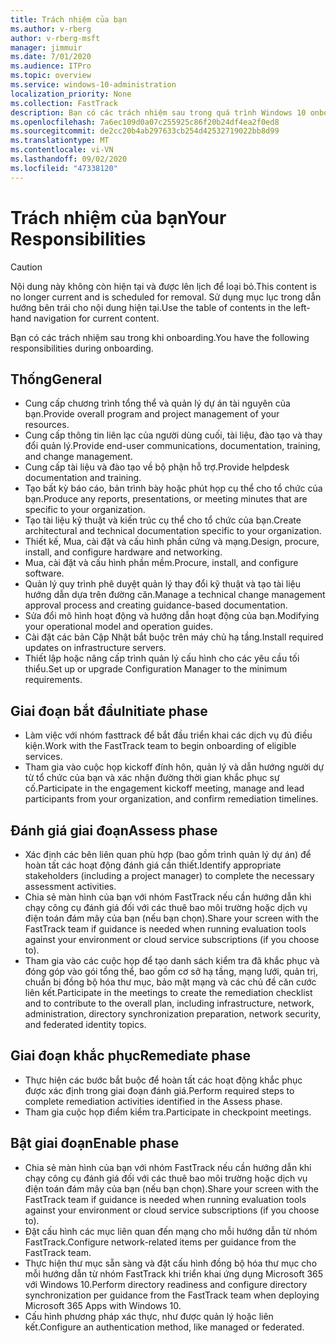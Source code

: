 ```yaml
---
title: Trách nhiệm của bạn
ms.author: v-rberg
author: v-rberg-msft
manager: jimmuir
ms.date: 7/01/2020
ms.audience: ITPro
ms.topic: overview
ms.service: windows-10-administration
localization_priority: None
ms.collection: FastTrack
description: Bạn có các trách nhiệm sau trong quá trình Windows 10 onboarding.
ms.openlocfilehash: 7a6ec109d0a07c255925c86f20b24df4ea2f0ed8
ms.sourcegitcommit: de2cc20b4ab297633cb254d42532719022bb8d99
ms.translationtype: MT
ms.contentlocale: vi-VN
ms.lasthandoff: 09/02/2020
ms.locfileid: "47338120"
---
```

# <a name="your-responsibilities"></a><span data-ttu-id="0a8fc-103">Trách nhiệm của bạn</span><span class="sxs-lookup"><span data-stu-id="0a8fc-103">Your Responsibilities</span></span>
> [!CAUTION]
> <span data-ttu-id="0a8fc-104">Nội dung này không còn hiện tại và được lên lịch để loại bỏ.</span><span class="sxs-lookup"><span data-stu-id="0a8fc-104">This content is no longer current and is scheduled for removal.</span></span> <span data-ttu-id="0a8fc-105">Sử dụng mục lục trong dẫn hướng bên trái cho nội dung hiện tại.</span><span class="sxs-lookup"><span data-stu-id="0a8fc-105">Use the table of contents in the left-hand navigation for current content.</span></span>

<span data-ttu-id="0a8fc-106">Bạn có các trách nhiệm sau trong khi onboarding.</span><span class="sxs-lookup"><span data-stu-id="0a8fc-106">You have the following responsibilities during onboarding.</span></span>

## <a name="general"></a><span data-ttu-id="0a8fc-107">Thống</span><span class="sxs-lookup"><span data-stu-id="0a8fc-107">General</span></span>

- <span data-ttu-id="0a8fc-108">Cung cấp chương trình tổng thể và quản lý dự án tài nguyên của bạn.</span><span class="sxs-lookup"><span data-stu-id="0a8fc-108">Provide overall program and project management of your resources.</span></span>
- <span data-ttu-id="0a8fc-109">Cung cấp thông tin liên lạc của người dùng cuối, tài liệu, đào tạo và thay đổi quản lý.</span><span class="sxs-lookup"><span data-stu-id="0a8fc-109">Provide end-user communications, documentation, training, and change management.</span></span>
- <span data-ttu-id="0a8fc-110">Cung cấp tài liệu và đào tạo về bộ phận hỗ trợ.</span><span class="sxs-lookup"><span data-stu-id="0a8fc-110">Provide helpdesk documentation and training.</span></span>
- <span data-ttu-id="0a8fc-111">Tạo bất kỳ báo cáo, bản trình bày hoặc phút họp cụ thể cho tổ chức của bạn.</span><span class="sxs-lookup"><span data-stu-id="0a8fc-111">Produce any reports, presentations, or meeting minutes that are specific to your organization.</span></span>
- <span data-ttu-id="0a8fc-112">Tạo tài liệu kỹ thuật và kiến trúc cụ thể cho tổ chức của bạn.</span><span class="sxs-lookup"><span data-stu-id="0a8fc-112">Create architectural and technical documentation specific to your organization.</span></span>
- <span data-ttu-id="0a8fc-113">Thiết kế, Mua, cài đặt và cấu hình phần cứng và mạng.</span><span class="sxs-lookup"><span data-stu-id="0a8fc-113">Design, procure, install, and configure hardware and networking.</span></span>
- <span data-ttu-id="0a8fc-114">Mua, cài đặt và cấu hình phần mềm.</span><span class="sxs-lookup"><span data-stu-id="0a8fc-114">Procure, install, and configure software.</span></span>
- <span data-ttu-id="0a8fc-115">Quản lý quy trình phê duyệt quản lý thay đổi kỹ thuật và tạo tài liệu hướng dẫn dựa trên đường căn.</span><span class="sxs-lookup"><span data-stu-id="0a8fc-115">Manage a technical change management approval process and creating guidance-based documentation.</span></span>
- <span data-ttu-id="0a8fc-116">Sửa đổi mô hình hoạt động và hướng dẫn hoạt động của bạn.</span><span class="sxs-lookup"><span data-stu-id="0a8fc-116">Modifying your operational model and operation guides.</span></span>
- <span data-ttu-id="0a8fc-117">Cài đặt các bản Cập Nhật bắt buộc trên máy chủ hạ tầng.</span><span class="sxs-lookup"><span data-stu-id="0a8fc-117">Install required updates on infrastructure servers.</span></span>
- <span data-ttu-id="0a8fc-118">Thiết lập hoặc nâng cấp trình quản lý cấu hình cho các yêu cầu tối thiểu.</span><span class="sxs-lookup"><span data-stu-id="0a8fc-118">Set up or upgrade Configuration Manager to the minimum requirements.</span></span>

## <a name="initiate-phase"></a><span data-ttu-id="0a8fc-119">Giai đoạn bắt đầu</span><span class="sxs-lookup"><span data-stu-id="0a8fc-119">Initiate phase</span></span>

- <span data-ttu-id="0a8fc-120">Làm việc với nhóm fasttrack để bắt đầu triển khai các dịch vụ đủ điều kiện.</span><span class="sxs-lookup"><span data-stu-id="0a8fc-120">Work with the FastTrack team to begin onboarding of eligible services.</span></span>
- <span data-ttu-id="0a8fc-121">Tham gia vào cuộc họp kickoff đính hôn, quản lý và dẫn hướng người dự từ tổ chức của bạn và xác nhận đường thời gian khắc phục sự cố.</span><span class="sxs-lookup"><span data-stu-id="0a8fc-121">Participate in the engagement kickoff meeting, manage and lead participants from your organization, and confirm remediation timelines.</span></span>

## <a name="assess-phase"></a><span data-ttu-id="0a8fc-122">Đánh giá giai đoạn</span><span class="sxs-lookup"><span data-stu-id="0a8fc-122">Assess phase</span></span>

- <span data-ttu-id="0a8fc-123">Xác định các bên liên quan phù hợp (bao gồm trình quản lý dự án) để hoàn tất các hoạt động đánh giá cần thiết.</span><span class="sxs-lookup"><span data-stu-id="0a8fc-123">Identify appropriate stakeholders (including a project manager) to complete the necessary assessment activities.</span></span>
- <span data-ttu-id="0a8fc-124">Chia sẻ màn hình của bạn với nhóm FastTrack nếu cần hướng dẫn khi chạy công cụ đánh giá đối với các thuê bao môi trường hoặc dịch vụ điện toán đám mây của bạn (nếu bạn chọn).</span><span class="sxs-lookup"><span data-stu-id="0a8fc-124">Share your screen with the FastTrack team if guidance is needed when running evaluation tools against your environment or cloud service subscriptions (if you choose to).</span></span>
- <span data-ttu-id="0a8fc-125">Tham gia vào các cuộc họp để tạo danh sách kiểm tra đã khắc phục và đóng góp vào gói tổng thể, bao gồm cơ sở hạ tầng, mạng lưới, quản trị, chuẩn bị đồng bộ hóa thư mục, bảo mật mạng và các chủ đề căn cước liên kết.</span><span class="sxs-lookup"><span data-stu-id="0a8fc-125">Participate in the meetings to create the remediation checklist and to contribute to the overall plan, including infrastructure, network, administration, directory synchronization preparation, network security, and federated identity topics.</span></span>

## <a name="remediate-phase"></a><span data-ttu-id="0a8fc-126">Giai đoạn khắc phục</span><span class="sxs-lookup"><span data-stu-id="0a8fc-126">Remediate phase</span></span>

- <span data-ttu-id="0a8fc-127">Thực hiện các bước bắt buộc để hoàn tất các hoạt động khắc phục được xác định trong giai đoạn đánh giá.</span><span class="sxs-lookup"><span data-stu-id="0a8fc-127">Perform required steps to complete remediation activities identified in the Assess phase.</span></span>
- <span data-ttu-id="0a8fc-128">Tham gia cuộc họp điểm kiểm tra.</span><span class="sxs-lookup"><span data-stu-id="0a8fc-128">Participate in checkpoint meetings.</span></span>

## <a name="enable-phase"></a><span data-ttu-id="0a8fc-129">Bật giai đoạn</span><span class="sxs-lookup"><span data-stu-id="0a8fc-129">Enable phase</span></span>

- <span data-ttu-id="0a8fc-130">Chia sẻ màn hình của bạn với nhóm FastTrack nếu cần hướng dẫn khi chạy công cụ đánh giá đối với các thuê bao môi trường hoặc dịch vụ điện toán đám mây của bạn (nếu bạn chọn).</span><span class="sxs-lookup"><span data-stu-id="0a8fc-130">Share your screen with the FastTrack team if guidance is needed when running evaluation tools against your environment or cloud service subscriptions (if you choose to).</span></span>
- <span data-ttu-id="0a8fc-131">Đặt cấu hình các mục liên quan đến mạng cho mỗi hướng dẫn từ nhóm FastTrack.</span><span class="sxs-lookup"><span data-stu-id="0a8fc-131">Configure network-related items per guidance from the FastTrack team.</span></span>
- <span data-ttu-id="0a8fc-132">Thực hiện thư mục sẵn sàng và đặt cấu hình đồng bộ hóa thư mục cho mỗi hướng dẫn từ nhóm FastTrack khi triển khai ứng dụng Microsoft 365 với Windows 10.</span><span class="sxs-lookup"><span data-stu-id="0a8fc-132">Perform directory readiness and configure directory synchronization per guidance from the FastTrack team when deploying Microsoft 365 Apps with Windows 10.</span></span>
- <span data-ttu-id="0a8fc-133">Cấu hình phương pháp xác thực, như được quản lý hoặc liên kết.</span><span class="sxs-lookup"><span data-stu-id="0a8fc-133">Configure an authentication method, like managed or federated.</span></span>

